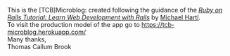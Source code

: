 This is the [TCB]Microblog: created following the guidance of the [*Ruby on Rails Tutorial:
Learn Web Development with Rails*](http://www.railstutorial.org/)
by [Michael Hartl](http://www.michaelhartl.com/).
</br>To visit the production model of the app go to https://tcb-microblog.herokuapp.com/
</br> Many thanks, </br>
Thomas Callum Brook
